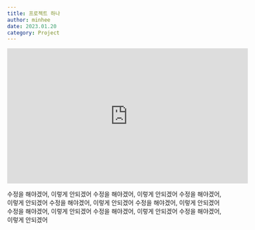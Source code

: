 ```yaml
---
title: 프로젝트 하나
author: minhee
date: 2023.01.20
category: Project
---
```


<iframe width="560" height="315" src="https://www.youtube.com/embed/2TqddzhWIqI" title="YouTube video player" frameborder="0" allow="accelerometer; autoplay; clipboard-write; encrypted-media; gyroscope; picture-in-picture; web-share" allowfullscreen></iframe>

수정을 해야겠어, 이렇게 안되겠어
수정을 해야겠어, 이렇게 안되겠어
수정을 해야겠어, 이렇게 안되겠어
수정을 해야겠어, 이렇게 안되겠어
수정을 해야겠어, 이렇게 안되겠어
수정을 해야겠어, 이렇게 안되겠어
수정을 해야겠어, 이렇게 안되겠어
수정을 해야겠어, 이렇게 안되겠어
